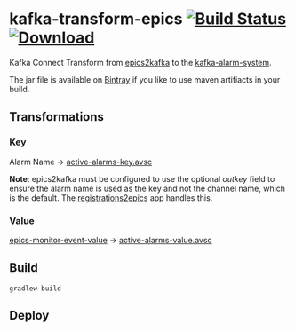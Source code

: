 # kafka-transform-epics [![Build Status](https://travis-ci.com/JeffersonLab/kafka-transform-epics.svg?branch=master)](https://travis-ci.com/JeffersonLab/kafka-transform-epics) [ ![Download](https://api.bintray.com/packages/slominskir/maven/kafka-transform-epics/images/download.svg?version=0.15.0) ](https://bintray.com/slominskir/maven/kafka-transform-epics/0.15.0/link)
Kafka Connect Transform from [epics2kafka](https://github.com/JeffersonLab/epics2kafka) to the [kafka-alarm-system](https://github.com/JeffersonLab/kafka-alarm-system).

The jar file is available on [Bintray](https://dl.bintray.com/slominskir/maven/org/jlab/kafka/connect/transform/kafka-transform-epics/) if you like to use maven artifiacts in your build.

## Transformations

### Key
Alarm Name -> [active-alarms-key.avsc](https://github.com/JeffersonLab/kafka-alarm-system/blob/master/schemas/active-alarms-key.avsc)

**Note**: epics2kafka must be configured to use the optional _outkey_ field to ensure the alarm name is used as the key and not the channel name, which is the default.  The [registrations2epics](https://github.com/JeffersonLab/registrations2epics) app handles this.

### Value
[epics-monitor-event-value](https://github.com/JeffersonLab/epics2kafka/blob/master/src/main/java/org/jlab/kafka/connect/CASourceTask.java#L42-L54) -> [active-alarms-value.avsc](https://github.com/JeffersonLab/kafka-alarm-system/blob/master/schemas/active-alarms-value.avsc)

## Build
```
gradlew build
```
## Deploy
